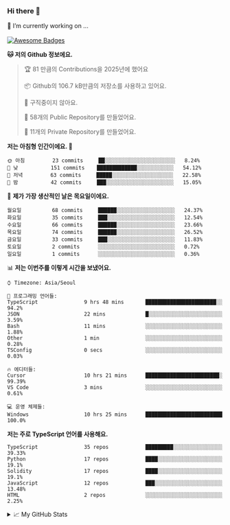 ### Hi there 👋 
🔭 I’m currently working on ... </br></br>
[![Awesome Badges](https://img.shields.io/badge/Introduce-EN-green.svg)](https://github.com/tlatkdgus1/tlatkdgus1/blob/main/README.md.en)

<!--START_SECTION:waka-->
**🐱 저의 Github 정보에요.** 

> 🏆 81 만큼의 Contributions을 2025년에 했어요
 > 
> 📦 Github의 106.7 kB만큼의 저장소를 사용하고 있어요. 
 > 
> 🚫 구직중이지 않아요.
 > 
> 📜 58개의 Public Repository를 만들었어요. 
 > 
> 🔑 11개의 Private Repository를 만들었어요.  

**저는 아침형 인간이에요. 🐤** 

```text
🌞 아침         23 commits     ██░░░░░░░░░░░░░░░░░░░░░░░   8.24% 
🌆 낮　         151 commits    █████████████░░░░░░░░░░░░   54.12% 
🌃 저녁         63 commits     █████░░░░░░░░░░░░░░░░░░░░   22.58% 
🌙 밤　         42 commits     ███░░░░░░░░░░░░░░░░░░░░░░   15.05%

```
📅 **제가 가장 생산적인 날은 목요일이에요.** 

```text
월요일          68 commits     ██████░░░░░░░░░░░░░░░░░░░   24.37% 
화요일          35 commits     ███░░░░░░░░░░░░░░░░░░░░░░   12.54% 
수요일          66 commits     ██████░░░░░░░░░░░░░░░░░░░   23.66% 
목요일          74 commits     ██████░░░░░░░░░░░░░░░░░░░   26.52% 
금요일          33 commits     ███░░░░░░░░░░░░░░░░░░░░░░   11.83% 
토요일          2 commits      ░░░░░░░░░░░░░░░░░░░░░░░░░   0.72% 
일요일          1 commits      ░░░░░░░░░░░░░░░░░░░░░░░░░   0.36%

```


📊 **저는 이번주를 이렇게 시간을 보냈어요.** 

```text
⌚︎ Timezone: Asia/Seoul

💬 프로그래밍 언어들: 
TypeScript               9 hrs 48 mins       ███████████████████████░░   94.2% 
JSON                     22 mins             █░░░░░░░░░░░░░░░░░░░░░░░░   3.59% 
Bash                     11 mins             ░░░░░░░░░░░░░░░░░░░░░░░░░   1.88% 
Other                    1 min               ░░░░░░░░░░░░░░░░░░░░░░░░░   0.28% 
TSConfig                 0 secs              ░░░░░░░░░░░░░░░░░░░░░░░░░   0.03%

🔥 에디터들: 
Cursor                   10 hrs 21 mins      ████████████████████████░   99.39% 
VS Code                  3 mins              ░░░░░░░░░░░░░░░░░░░░░░░░░   0.61%

💻 운영 체제들: 
Windows                  10 hrs 25 mins      █████████████████████████   100.0%

```

**저는 주로 TypeScript 언어를 사용해요.** 

```text
TypeScript               35 repos            █████████░░░░░░░░░░░░░░░░   39.33% 
Python                   17 repos            ████░░░░░░░░░░░░░░░░░░░░░   19.1% 
Solidity                 17 repos            ████░░░░░░░░░░░░░░░░░░░░░   19.1% 
JavaScript               12 repos            ███░░░░░░░░░░░░░░░░░░░░░░   13.48% 
HTML                     2 repos             ░░░░░░░░░░░░░░░░░░░░░░░░░   2.25%

```



<!--END_SECTION:waka-->

<details>
<summary>📈 My GitHub Stats</summary>
<p align="center"> <img src="https://github-readme-stats.vercel.app/api?username=tlatkdgus1&show_icons=true" alt="tlatkdgus1" />
</details>
